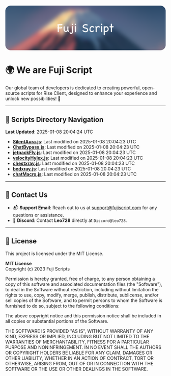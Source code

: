 ![Banner](.github/b.webp)

# 🌍 **We are Fuji Script**

Our global team of developers is dedicated to creating powerful, open-source scripts for Rise Client, designed to enhance your experience and unlock new possibilities! 🌟

---
<!-- SCRIPTS_NAVIGATION_START -->
## 📂 **Scripts Directory Navigation**

**Last Updated**: 2025-01-08 20:04:24 UTC

- **[SilentAura.js](scripts/SilentAura.js)**: Last modified on 2025-01-08 20:04:23 UTC
- **[ChatBypass.js](scripts/ChatBypass.js)**: Last modified on 2025-01-08 20:04:23 UTC
- **[jetpackFly.js](scripts/jetpackFly.js)**: Last modified on 2025-01-08 20:04:23 UTC
- **[velocityHylex.js](scripts/velocityHylex.js)**: Last modified on 2025-01-08 20:04:23 UTC
- **[chestxray.js](scripts/chestxray.js)**: Last modified on 2025-01-08 20:04:23 UTC
- **[bedxray.js](scripts/bedxray.js)**: Last modified on 2025-01-08 20:04:23 UTC
- **[chatMacro.js](scripts/chatMacro.js)**: Last modified on 2025-01-08 20:04:23 UTC

<!-- SCRIPTS_NAVIGATION_END -->

---

## 💬 **Contact Us**  
- 📬 **Support Email**: Reach out to us at [support@fujiscript.com](mailto:support@fujiscript.com) for any questions or assistance.  
- 💬 **Discord**: Contact **Leo728** directly at `Discord@leo728`.

---

## 📜 **License**

This project is licensed under the MIT License.  

**MIT License**  
Copyright (c) 2023 Fuji Scripts  

Permission is hereby granted, free of charge, to any person obtaining a copy of this software and associated documentation files (the "Software"), to deal in the Software without restriction, including without limitation the rights to use, copy, modify, merge, publish, distribute, sublicense, and/or sell copies of the Software, and to permit persons to whom the Software is furnished to do so, subject to the following conditions:  

The above copyright notice and this permission notice shall be included in all copies or substantial portions of the Software.  

THE SOFTWARE IS PROVIDED "AS IS", WITHOUT WARRANTY OF ANY KIND, EXPRESS OR IMPLIED, INCLUDING BUT NOT LIMITED TO THE WARRANTIES OF MERCHANTABILITY, FITNESS FOR A PARTICULAR PURPOSE AND NONINFRINGEMENT. IN NO EVENT SHALL THE AUTHORS OR COPYRIGHT HOLDERS BE LIABLE FOR ANY CLAIM, DAMAGES OR OTHER LIABILITY, WHETHER IN AN ACTION OF CONTRACT, TORT OR OTHERWISE, ARISING FROM, OUT OF OR IN CONNECTION WITH THE SOFTWARE OR THE USE OR OTHER DEALINGS IN THE SOFTWARE.  
